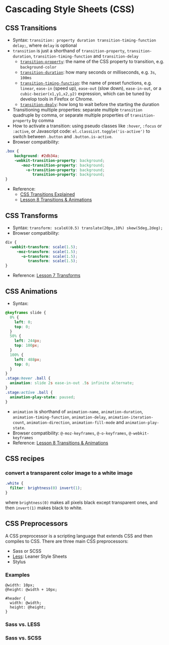
# Cascading Style Sheets (CSS)

## CSS Transitions

  * Syntax: `transition: property duration transition-timing-function delay;`, where `delay` is optional
  * `transition` is just a shorthand of `transition-property`, `transition-duration`, `transition-timing-function` and `transition-delay`
    * [`transition-property`](https://developer.mozilla.org/en-US/docs/Web/CSS/transition-property): the name of the CSS property to transition, e.g. `background-color`
    * [`transition-duration`](https://developer.mozilla.org/en-US/docs/Web/CSS/transition-duration): how many seconds or milliseconds, e.g. `3s`, `100ms`
    * [`transition-timing-function`](https://developer.mozilla.org/en-US/docs/Web/CSS/transition-timing-function): the name of preset functions, e.g. `linear`, `ease-in` (speed up), `ease-out` (slow down), `ease-in-out`, or a `cubic-bezier(x1,y1,x2,y2)` expression, which can be tuned by develop tools in Firefox or Chrome.
    * [`transition-dealy`](https://developer.mozilla.org/en-US/docs/Web/CSS/transition-delay): how long to wait before the starting the duration
  * Transitioning multiple properties: separate multiple `transition` quadruple by comma, or separate multiple properties of `transition-property` by comma
  * How to activate a transition: using pseudo classes like `:hover`, `:focus` or `:active`, or Javascript code: `el.classList.toggle('is-active')` to switch between `.button` and `.button.is-active`.
  * Browser compatibility:
```CSS
.box {
    background: #2db34a;
    -webkit-transition-property: background;
       -moz-transition-property: background;
         -o-transition-property: background;
            transition-property: background;
}
```
  * Reference: 
    * [CSS Transitions Explained](https://zellwk.com/blog/css-transitions/)
    * [Lesson 8 Transitions & Animations](https://learn.shayhowe.com/advanced-html-css/transitions-animations/)
  
## CSS Transforms

  * Syntax: `transform: scaleX(0.5) translate(20px,10%) skew(5deg,2deg);`
  * Browser compatibility:
```CSS
div {
  -webkit-transform: scale(1.5);
     -moz-transform: scale(1.5);
       -o-transform: scale(1.5);
          transform: scale(1.5);
}
```
  * Reference: [Lesson 7 Transforms](https://learn.shayhowe.com/advanced-html-css/css-transforms/)
  
## CSS Animations

  * Syntax: 
```CSS
@keyframes slide {
  0% {
    left: 0;
    top: 0;
  }
  50% {
    left: 244px;
    top: 100px;
  }
  100% {
    left: 488px;
    top: 0;
  }
}
.stage:hover .ball {
  animation: slide 2s ease-in-out .5s infinite alternate;
}
.stage:active .ball {
  animation-play-state: paused;
}
```
  * `animation` is shorthand of `animation-name`, `animation-duration`, `animation-timing-function`, `animation-delay`, `animation-iteration-count`, `animation-direction`, `animation-fill-mode` and `animation-play-state`.
  * Browser compatibility: `@-moz-keyframes`, `@-o-keyframes`, `@-webkit-keyframes`
  * Reference: [Lesson 8 Transitions & Animations](https://learn.shayhowe.com/advanced-html-css/transitions-animations/)

## CSS recipes

### convert a transparent color image to a white image
```css
.white {
  filter: brightness(0) invert(1);
}
```
where `brightness(0)` makes all pixels black except transparent ones, and then `invert(1)` makes black to white.


## CSS Preprocessors
A CSS preprocessor is a scripting language that extends CSS and then compiles to CSS. There are three main CSS preprocessors:

  * Sass or SCSS
  * [Less](http://lesscss.org/): Leaner Style Sheets
  * Stylus
  
### Examples

```less
@width: 10px;
@height: @width + 10px;

#header {
  width: @width;
  height: @height;
}
```

### Sass vs. LESS

### Sass vs. SCSS
